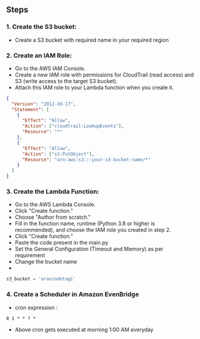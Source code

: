 ## Steps

### 1. Create the S3 bucket:

- Create a S3 bucket with required name in your required region

### 2. Create an IAM Role:

- Go to the AWS IAM Console.
- Create a new IAM role with permissions for CloudTrail (read access) and S3 (write access to the target S3 bucket).
- Attach this IAM role to your Lambda function when you create it.

```json
{
  "Version": "2012-10-17",
  "Statement": [
    {
      "Effect": "Allow",
      "Action": ["cloudtrail:LookupEvents"],
      "Resource": "*"
    },
    {
      "Effect": "Allow",
      "Action": ["s3:PutObject"],
      "Resource": "arn:aws:s3:::your-s3-bucket-name/*"
    }
  ]
}
```

### 3. Create the Lambda Function:

- Go to the AWS Lambda Console.
- Click "Create function."
- Choose "Author from scratch."
- Fill in the function name, runtime (Python 3.8 or higher is recommended), and choose the IAM role you created in step 2.
- Click "Create function."
- Paste the code present in the main.py
- Set the General Configuration (Timeout and Memory) as per requirement
- Change the bucket name
-

```python
s3_bucket = 'aravindetagi'
```

### 4. Create a Scheduler in Amazon EvenBridge

- cron expression :

```
0 1 * * ? *
```

- Above cron gets executed at morning 1:00 AM everyday

